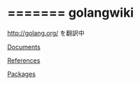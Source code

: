 =======
golangwiki
==========

http://golang.org/ を翻訳中


[Documents](https://github.com/kwmt/golangwiki/blob/master/doc/Readme.md)


[References](https://github.com/kwmt/golangwiki/blob/master/ref/Readme.md)


[Packages](https://github.com/kwmt/golangwiki/blob/master/pkg/Readme.md)

